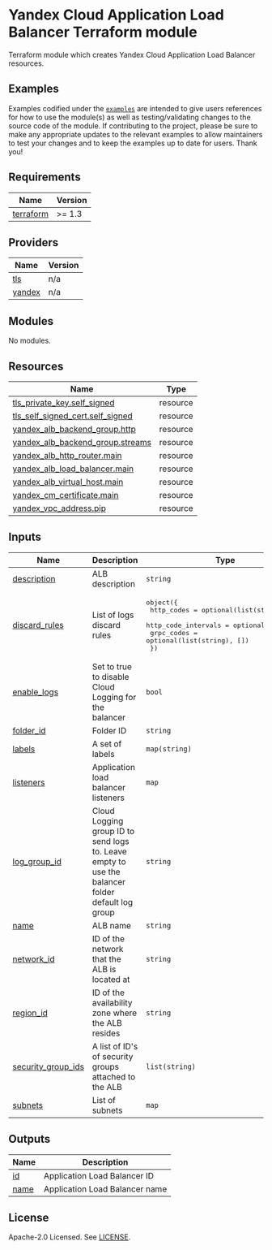 # Yandex Cloud Application Load Balancer Terraform module

Terraform module which creates Yandex Cloud Application Load Balancer resources.

## Examples

Examples codified under
the [`examples`](https://github.com/terraform-yacloud-modules/terraform-yandex-alb/tree/main/examples) are intended
to give users references for how to use the module(s) as well as testing/validating changes to the source code of the
module. If contributing to the project, please be sure to make any appropriate updates to the relevant examples to allow
maintainers to test your changes and to keep the examples up to date for users. Thank you!

<!-- BEGINNING OF PRE-COMMIT-TERRAFORM DOCS HOOK -->
## Requirements

| Name | Version |
|------|---------|
| <a name="requirement_terraform"></a> [terraform](#requirement\_terraform) | >= 1.3 |

## Providers

| Name | Version |
|------|---------|
| <a name="provider_tls"></a> [tls](#provider\_tls) | n/a |
| <a name="provider_yandex"></a> [yandex](#provider\_yandex) | n/a |

## Modules

No modules.

## Resources

| Name | Type |
|------|------|
| [tls_private_key.self_signed](https://registry.terraform.io/providers/hashicorp/tls/latest/docs/resources/private_key) | resource |
| [tls_self_signed_cert.self_signed](https://registry.terraform.io/providers/hashicorp/tls/latest/docs/resources/self_signed_cert) | resource |
| [yandex_alb_backend_group.http](https://registry.terraform.io/providers/yandex-cloud/yandex/latest/docs/resources/alb_backend_group) | resource |
| [yandex_alb_backend_group.streams](https://registry.terraform.io/providers/yandex-cloud/yandex/latest/docs/resources/alb_backend_group) | resource |
| [yandex_alb_http_router.main](https://registry.terraform.io/providers/yandex-cloud/yandex/latest/docs/resources/alb_http_router) | resource |
| [yandex_alb_load_balancer.main](https://registry.terraform.io/providers/yandex-cloud/yandex/latest/docs/resources/alb_load_balancer) | resource |
| [yandex_alb_virtual_host.main](https://registry.terraform.io/providers/yandex-cloud/yandex/latest/docs/resources/alb_virtual_host) | resource |
| [yandex_cm_certificate.main](https://registry.terraform.io/providers/yandex-cloud/yandex/latest/docs/resources/cm_certificate) | resource |
| [yandex_vpc_address.pip](https://registry.terraform.io/providers/yandex-cloud/yandex/latest/docs/resources/vpc_address) | resource |

## Inputs

| Name | Description | Type | Default | Required |
|------|-------------|------|---------|:--------:|
| <a name="input_description"></a> [description](#input\_description) | ALB description | `string` | `""` | no |
| <a name="input_discard_rules"></a> [discard\_rules](#input\_discard\_rules) | List of logs discard rules | <pre>object({<br>    http_codes          = optional(list(string), [])<br>    http_code_intervals = optional(number)<br>    grpc_codes          = optional(list(string), [])<br>  })</pre> | `null` | no |
| <a name="input_enable_logs"></a> [enable\_logs](#input\_enable\_logs) | Set to true to disable Cloud Logging for the balancer | `bool` | `true` | no |
| <a name="input_folder_id"></a> [folder\_id](#input\_folder\_id) | Folder ID | `string` | `null` | no |
| <a name="input_labels"></a> [labels](#input\_labels) | A set of labels | `map(string)` | `{}` | no |
| <a name="input_listeners"></a> [listeners](#input\_listeners) | Application load balancer listeners | `map` | `{}` | no |
| <a name="input_log_group_id"></a> [log\_group\_id](#input\_log\_group\_id) | Cloud Logging group ID to send logs to. Leave empty to use the balancer folder default log group | `string` | `""` | no |
| <a name="input_name"></a> [name](#input\_name) | ALB name | `string` | n/a | yes |
| <a name="input_network_id"></a> [network\_id](#input\_network\_id) | ID of the network that the ALB is located at | `string` | n/a | yes |
| <a name="input_region_id"></a> [region\_id](#input\_region\_id) | ID of the availability zone where the ALB resides | `string` | `null` | no |
| <a name="input_security_group_ids"></a> [security\_group\_ids](#input\_security\_group\_ids) | A list of ID's of security groups attached to the ALB | `list(string)` | `[]` | no |
| <a name="input_subnets"></a> [subnets](#input\_subnets) | List of subnets | `map` | `{}` | no |

## Outputs

| Name | Description |
|------|-------------|
| <a name="output_id"></a> [id](#output\_id) | Application Load Balancer ID |
| <a name="output_name"></a> [name](#output\_name) | Application Load Balancer name |
<!-- END OF PRE-COMMIT-TERRAFORM DOCS HOOK -->

## License

Apache-2.0 Licensed.
See [LICENSE](https://github.com/terraform-yacloud-modules/terraform-yandex-alb/blob/main/LICENSE).
